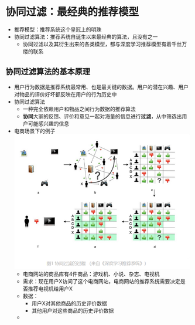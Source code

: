 # 协同过滤：最经典的推荐模型

* 推荐模型：推荐系统这个皇冠上的明珠
* 协同过滤算法：推荐系统自诞生以来最经典的算法，且没有之一
  * 协同过滤以及其衍生出来的各类模型，都与深度学习推荐模型有着千丝万缕的联系

## 协同过滤算法的基本原理
* 用户行为数据是推荐系统最常用、也是最关键的数据。用户的潜在兴趣、用户对物品的评价好坏都反映在用户的行为历史中
* 协同过滤算法
  * 一种完全依赖用户和物品之间行为数据的推荐算法
  * **协同**大家的反馈、评价和意见一起对海量的信息进行**过滤**，从中筛选出用户可能感兴趣的信息
* 电商场景下的例子  
![协同过滤的过程](https://github.com/tbtbljj/study/blob/master/%E6%B7%B1%E5%BA%A6%E5%AD%A6%E4%B9%A0%E6%8E%A8%E8%8D%90%E7%B3%BB%E7%BB%9F%E5%AE%9E%E6%88%98/%E5%9B%BE%E7%89%87%E8%B5%84%E6%96%99/%E5%8D%8F%E5%90%8C%E8%BF%87%E6%BB%A4%E7%9A%84%E8%BF%87%E7%A8%8B.png)
  * 电商网站的商品库有4件商品：游戏机、小说、杂志、电视机
  * 需求：现在用户X访问了这个电商网站，电商网站的推荐系统需要决定是否推荐电视机给用户X
  * 数据：
    * 用户X对其他商品的历史评价数据
    * 其他用户对这些商品的历史评价数据
  * 
